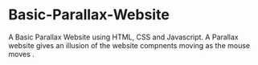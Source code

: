 # Basic-Parallax-Website
A Basic Parallax Website using HTML, CSS and Javascript. A Parallax website gives an illusion of the website compnents moving as the mouse moves .
